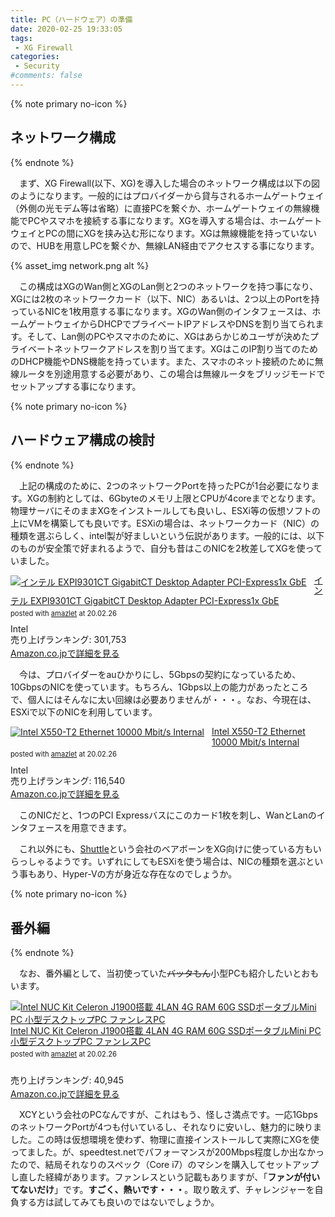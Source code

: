 ```yaml
---
title: PC（ハードウェア）の準備
date: 2020-02-25 19:33:05
tags:
 - XG Firewall
categories:
 - Security
#comments: false
---
```

{% note primary no-icon %}

## ネットワーク構成

{% endnote %}

　まず、XG Firewall(以下、XG)を導入した場合のネットワーク構成は以下の図のようになります。一般的にはプロバイダーから貸与されるホームゲートウェイ（外側の光モデム等は省略）に直接PCを繋ぐか、ホームゲートウェイの無線機能でPCやスマホを接続する事になります。XGを導入する場合は、ホームゲートウェイとPCの間にXGを挟み込む形になります。XGは無線機能を持っていないので、HUBを用意しPCを繋ぐか、無線LAN経由でアクセスする事になります。
<!-- more -->
 {% asset_img network.png alt %}  

　この構成はXGのWan側とXGのLan側と2つのネットワークを持つ事になり、XGには2枚のネットワークカード（以下、NIC）あるいは、2つ以上のPortを持っているNICを1枚用意する事になります。XGのWan側のインタフェースは、ホームゲートウェイからDHCPでプライベートIPアドレスやDNSを割り当てられます。そして、Lan側のPCやスマホのために、XGはあらかじめユーザが決めたプライベートネットワークアドレスを割り当てます。XGはこのIP割り当てのためのDHCP機能やDNS機能を持っています。また、スマホのネット接続のために無線ルータを別途用意する必要があり、この場合は無線ルータをブリッジモードでセットアップする事になります。

{% note primary no-icon %}

## ハードウェア構成の検討

{% endnote %}

　上記の構成のために、2つのネットワークPortを持ったPCが1台必要になります。XGの制約としては、6Gbyteのメモリ上限とCPUが4coreまでとなります。物理サーバにそのままXGをインストールしても良いし、ESXi等の仮想ソフトの上にVMを構築しても良いです。ESXiの場合は、ネットワークカード（NIC）の種類を選ぶらしく、intel製が好ましいという伝説があります。一般的には、以下のものが安全策で好まれるようで、自分も昔はこのNICを2枚差してXGを使っていました。

<div class="amazlet-box" style="margin-bottom:0px;"><div class="amazlet-image" style="float:left;margin:0px 12px 1px 0px;"><a href="http://www.amazon.co.jp/exec/obidos/ASIN/B00UGGX406/amazletjp-22/ref=nosim/" name="amazletlink" target="_blank"><img src="https://images-fe.ssl-images-amazon.com/images/I/31N8VAJQceL._SL160_.jpg" alt="インテル EXPI9301CT GigabitCT Desktop Adapter PCI-Express1x GbE" style="border: none;" /></a></div><div class="amazlet-info" style="line-height:120%; margin-bottom: 10px"><div class="amazlet-name" style="margin-bottom:10px;line-height:120%"><a href="http://www.amazon.co.jp/exec/obidos/ASIN/B00UGGX406/amazletjp-22/ref=nosim/" name="amazletlink" target="_blank">インテル EXPI9301CT GigabitCT Desktop Adapter PCI-Express1x GbE</a><div class="amazlet-powered-date" style="font-size:80%;margin-top:5px;line-height:120%">posted with <a href="http://www.amazlet.com/" title="amazlet" target="_blank">amazlet</a> at 20.02.26</div></div><div class="amazlet-detail">Intel <br />売り上げランキング: 301,753<br /></div><div class="amazlet-sub-info" style="float: left;"><div class="amazlet-link" style="margin-top: 5px"><a href="http://www.amazon.co.jp/exec/obidos/ASIN/B00UGGX406/amazletjp-22/ref=nosim/" name="amazletlink" target="_blank">Amazon.co.jpで詳細を見る</a></div></div></div><div class="amazlet-footer" style="clear: left"></div></div>

　今は、プロバイダーをauひかりにし、5Gbpsの契約になっているため、10GbpsのNICを使っています。もちろん、1Gbps以上の能力があったところで、個人にはそんなに太い回線は必要ありませんが・・・。なお、今現在は、ESXiで以下のNICを利用しています。

<div class="amazlet-box" style="margin-bottom:0px;"><div class="amazlet-image" style="float:left;margin:0px 12px 1px 0px;"><a href="http://www.amazon.co.jp/exec/obidos/ASIN/B01EJ4B394" name="amazletlink" target="_blank"><img src="https://images-fe.ssl-images-amazon.com/images/I/41GIXbi1guL._SL160_.jpg" alt="Intel X550-T2 Ethernet 10000 Mbit/s Internal" style="border: none;" /></a></div><div class="amazlet-info" style="line-height:120%; margin-bottom: 10px"><div class="amazlet-name" style="margin-bottom:10px;line-height:120%"><a href="http://www.amazon.co.jp/exec/obidos/ASIN/B01EJ4B394" name="amazletlink" target="_blank">Intel X550-T2 Ethernet 10000 Mbit/s Internal</a><div class="amazlet-powered-date" style="font-size:80%;margin-top:5px;line-height:120%">posted with <a href="http://www.amazlet.com/" title="amazlet" target="_blank">amazlet</a> at 20.02.26</div></div><div class="amazlet-detail">Intel <br />売り上げランキング: 116,540<br /></div><div class="amazlet-sub-info" style="float: left;"><div class="amazlet-link" style="margin-top: 5px"><a href="http://www.amazon.co.jp/exec/obidos/ASIN/B01EJ4B394" name="amazletlink" target="_blank">Amazon.co.jpで詳細を見る</a></div></div></div><div class="amazlet-footer" style="clear: left"></div></div>

　このNICだと、1つのPCI Expressバスにこのカード1枚を刺し、WanとLanのインタフェースを用意できます。

　これ以外にも、[Shuttle](https://shuttle-japan.jp/)という会社のベアボーンをXG向けに使っている方もいらっしゃるようです。いずれにしてもESXiを使う場合は、NICの種類を選ぶという事もあり、Hyper-Vの方が身近な存在なのでしょうか。

{% note primary no-icon %}

## 番外編

{% endnote %}

　なお、番外編として、当初使っていた~~バッタもん~~小型PCも紹介したいとおもいます。

<div class="amazlet-box" style="margin-bottom:0px;"><div class="amazlet-image" style="float:left;margin:0px 12px 1px 0px;"><a href="http://www.amazon.co.jp/exec/obidos/ASIN/B07SNS9D9N" name="amazletlink" target="_blank"><img src="https://images-fe.ssl-images-amazon.com/images/I/41O4MQkV5VL._SL160_.jpg" alt="Intel NUC Kit Celeron J1900搭載 4LAN 4G RAM 60G SSDポータブルMini PC 小型デスクトップPC ファンレスPC" style="border: none;" /></a></div><div class="amazlet-info" style="line-height:120%; margin-bottom: 10px"><div class="amazlet-name" style="margin-bottom:10px;line-height:120%"><a href="http://www.amazon.co.jp/exec/obidos/ASIN/B07SNS9D9N" name="amazletlink" target="_blank">Intel NUC Kit Celeron J1900搭載 4LAN 4G RAM 60G SSDポータブルMini PC 小型デスクトップPC ファンレスPC</a><div class="amazlet-powered-date" style="font-size:80%;margin-top:5px;line-height:120%">posted with <a href="http://www.amazlet.com/" title="amazlet" target="_blank">amazlet</a> at 20.02.26</div></div><div class="amazlet-detail"> <br />売り上げランキング: 40,945<br /></div><div class="amazlet-sub-info" style="float: left;"><div class="amazlet-link" style="margin-top: 5px"><a href="http://www.amazon.co.jp/exec/obidos/ASIN/B07SNS9D9N" name="amazletlink" target="_blank">Amazon.co.jpで詳細を見る</a></div></div></div><div class="amazlet-footer" style="clear: left"></div></div>

　XCYという会社のPCなんですが、これはもう、怪しさ満点です。一応1GbpsのネットワークPortが4つも付いているし、それなりに安いし、魅力的に映りました。この時は仮想環境を使わず、物理に直接インストールして実際にXGを使ってました。が、speedtest.netでパフォーマンスが200Mbps程度しか出なかったので、結局それなりのスペック（Core i7）のマシンを購入してセットアップし直した経緯があります。ファンレスという記載もありますが、「**ファンが付いてないだけ**」です。**すごく、熱いです・・・**。取り敢えず、チャレンジャーを自負する方は試してみても良いのではないでしょうか。
